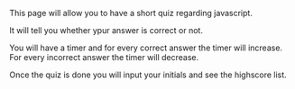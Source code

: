 This page will allow you to have a short quiz regarding javascript.

It will tell you whether ypur answer is correct or not.

You will have a timer and for every correct answer the timer will increase. For every incorrect answer the timer will decrease.

Once the quiz is done you will input your initials and see the highscore list.

